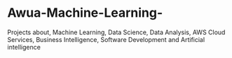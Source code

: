 # Awua-Machine-Learning-
Projects about, Machine Learning, Data Science, Data Analysis,  AWS Cloud Services, Business Intelligence, Software Development  and Artificial intelligence 
